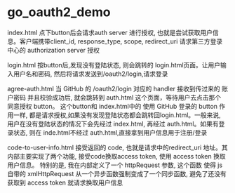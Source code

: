 # go_oauth2_demo

index.html 点下button后会请求auth server 进行授权, 也就是尝试获取用户信息。客户端携带client_id, response_type, scope, redirect_uri 请求第三方登录中心的 authorization server 授权

login.html 按button后,发现没有登陆状态, 则会跳转的 login.html页面。让用户输入用户名和密码,  然后将请求发送到/oauth2/login,请求登录

agree-auth.html 当 GitHub 的 /oauth2/login 对应的 handler 接收到传过来的 账户密码 并且校验成功后, 就会跳转到 auth.html 这个页面，等待用户去点击那个 同意授权 button。 这个button和 index.html中的 使用 GitHub 登录的 button 作用一样, 都是请求授权,如果没有发现登陆状态都会跳转回login.html。一般来说, 用户在没有登陆状态的情况下会先经过 index.html, 再经过 auth.html。如果有登录状态, 则在 inde.html不经过 auth.html,直接拿到用户信息用于注册/登录

code-to-user-info.html 接受返回的 code, 也就是请求中的redirect_uri 地址。其内部主要实现了两个功能, 接受code换取access token, 使用 access token 换取用户信息。 特别的是, 我在内部定义了一个 httpRequest 参数, 这个函数 使得 js 自带的 xmlHttpRequest 从一个异步函数强制变成了一个同步函数, 避免了还没有获取到 access token 就请求换取用户信息
